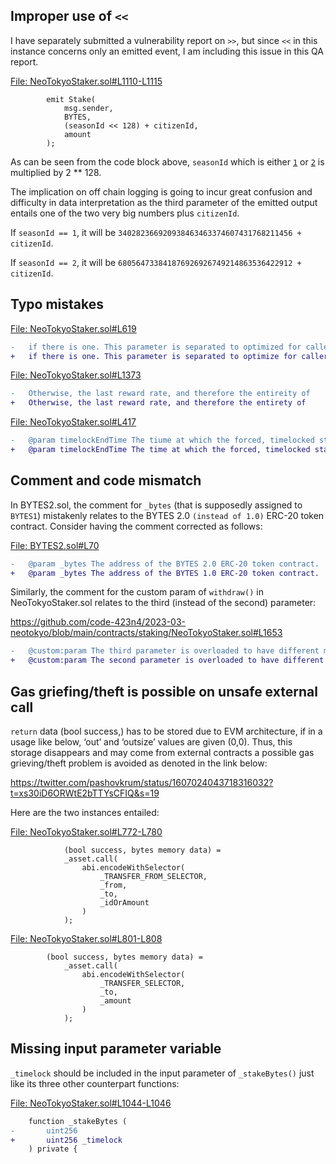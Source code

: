 ## Improper use of `<<`
I have separately submitted a vulnerability report on `>>`, but since `<<` in this instance concerns only an emitted event, I am including this issue in this QA report.

[File: NeoTokyoStaker.sol#L1110-L1115](https://github.com/code-423n4/2023-03-neotokyo/blob/main/contracts/staking/NeoTokyoStaker.sol#L1110-L1115)

```solidity
		emit Stake(
			msg.sender,
			BYTES,
			(seasonId << 128) + citizenId,
			amount
		);
```
As can be seen from the code block above, `seasonId` which is either [`1`](https://github.com/code-423n4/2023-03-neotokyo/blob/main/contracts/staking/NeoTokyoStaker.sol#L1060) or [`2`](https://github.com/code-423n4/2023-03-neotokyo/blob/main/contracts/staking/NeoTokyoStaker.sol#L1084) is multiplied by 2 ** 128.

The implication on off chain logging is going to incur great confusion and difficulty in data interpretation as the third parameter of the emitted output entails one of the two very big numbers plus `citizenId`.

If `seasonId == 1`, it will be `340282366920938463463374607431768211456 + citizenId`.

If `seasonId == 2`, it will be `680564733841876926926749214863536422912 + citizenId`.  

## Typo mistakes
[File: NeoTokyoStaker.sol#L619](https://github.com/code-423n4/2023-03-neotokyo/blob/main/contracts/staking/NeoTokyoStaker.sol#L619)

```diff
-	if there is one. This parameter is separated to optimized for callers who
+	if there is one. This parameter is separated to optimize for callers who
```
[File: NeoTokyoStaker.sol#L1373](https://github.com/code-423n4/2023-03-neotokyo/blob/main/contracts/staking/NeoTokyoStaker.sol#L1373)

```diff
-	Otherwise, the last reward rate, and therefore the entireity of 
+	Otherwise, the last reward rate, and therefore the entirety of 
```
[File: NeoTokyoStaker.sol#L417](https://github.com/code-423n4/2023-03-neotokyo/blob/main/contracts/staking/NeoTokyoStaker.sol#L417)

```diff
-	@param timelockEndTime The tiume at which the forced, timelocked staking of
+	@param timelockEndTime The time at which the forced, timelocked staking of
```
## Comment and code mismatch
In BYTES2.sol, the comment for `_bytes` (that is supposedly assigned to `BYTES1`) mistakenly relates to the BYTES 2.0 `(instead of 1.0)` ERC-20 token contract. Consider having the comment corrected as follows:

[File: BYTES2.sol#L70](https://github.com/code-423n4/2023-03-neotokyo/blob/main/contracts/staking/BYTES2.sol#L70)

```diff
-	@param _bytes The address of the BYTES 2.0 ERC-20 token contract.
+	@param _bytes The address of the BYTES 1.0 ERC-20 token contract.
```
Similarly, the comment for the custom param of `withdraw()` in NeoTokyoStaker.sol relates to the third (instead of the second) parameter:

https://github.com/code-423n4/2023-03-neotokyo/blob/main/contracts/staking/NeoTokyoStaker.sol#L1653

```diff
-	@custom:param The third parameter is overloaded to have different meaning
+	@custom:param The second parameter is overloaded to have different meaning
``` 

## Gas griefing/theft is possible on unsafe external call
`return` data (bool success,) has to be stored due to EVM architecture, if in a usage like below, ‘out’ and ‘outsize’ values are given (0,0). Thus, this storage disappears and may come from external contracts a possible gas grieving/theft problem is avoided as denoted in the link below:

https://twitter.com/pashovkrum/status/1607024043718316032?t=xs30iD6ORWtE2bTTYsCFIQ&s=19

Here are the two instances entailed:

[File: NeoTokyoStaker.sol#L772-L780](https://github.com/code-423n4/2023-03-neotokyo/blob/main/contracts/staking/NeoTokyoStaker.sol#L772-L780)

```solidity
            (bool success, bytes memory data) = 
			_asset.call(
				abi.encodeWithSelector(
					_TRANSFER_FROM_SELECTOR,
					_from,
					_to, 
					_idOrAmount
				)
			);
```
[File: NeoTokyoStaker.sol#L801-L808](https://github.com/code-423n4/2023-03-neotokyo/blob/main/contracts/staking/NeoTokyoStaker.sol#L801-L808)

```solidity
        (bool success, bytes memory data) = 
			_asset.call(
				abi.encodeWithSelector(
					_TRANSFER_SELECTOR,
					_to, 
					_amount
				)
			);
```
## Missing input parameter variable
`_timelock` should be included in the input parameter of `_stakeBytes()` just like its three other counterpart functions:

[File: NeoTokyoStaker.sol#L1044-L1046](https://github.com/code-423n4/2023-03-neotokyo/blob/main/contracts/staking/NeoTokyoStaker.sol#L1044-L1046)

```diff
	function _stakeBytes (
-		uint256
+		uint256 _timelock
	) private {
```